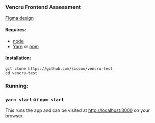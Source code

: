### Vencru Frontend Assessment

[Figma design](https://www.figma.com/file/lIZPwJGMPzxoKDv9tObHlY/Test_20?node-id=0-1&t=uh7URvZrsEsnxBFx-0) 

#### Requires:

- [node](https://nodejs.org/en/download/)
- [Yarn](https://github.com/yarnpkg/yarn.) or [npm](https://github.com/npm/cli/)

#### Installation:

```
git clone https://github.com/siccoo/vencru-test
cd vencru-test
```

### Running:

### `yarn start` or `npm start`

This runs the app and can be visited at [http://localhost:3000](http://localhost:3000) on your browser.